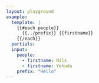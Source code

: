 ```yaml
---
layout: playground
example:
  template: |
    {{#each people}}
      {{../prefix}} {{firstname}} 
    {{/each}}
  partials:
  input:
    people:
      - firstname: Nils
      - firstname: Yehuda
    prefix: "Hello"
---
```

